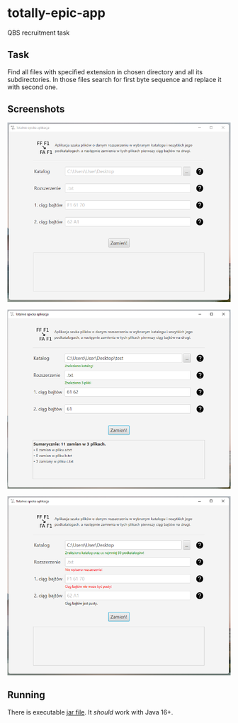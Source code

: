 # totally-epic-app

QBS recruitment task

## Task

Find all files with specified extension in chosen directory and all its subdirectories. In those files search for first byte sequence and replace it with second one.

## Screenshots

![](screenshots/screenshot1.png)

![](screenshots/screenshot2.png)

![](screenshots/screenshot3.png)

## Running
There is executable [jar file](out/artifacts/totally_epic_app_jar/totally-epic-app.jar). It *should* work with Java 16+.
